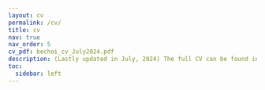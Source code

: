 ```yaml
---
layout: cv
permalink: /cv/
title: cv
nav: true
nav_order: 5
cv_pdf: bechoi_cv_July2024.pdf
description: (Lastly updated in July, 2024) The full CV can be found in pdf format at the right. 
toc:
  sidebar: left
---
```

